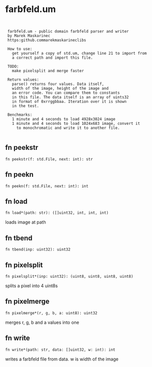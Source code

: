 # farbfeld.um

```

                                                                  
 farbfeld.um - public domain farbfeld parser and writer           
 by Marek Maskarinec                                              
 https:github.commarekmaskarineclibs                          
                                                                  
 How to use:                                                      
   get yourself a copy of std.um, change line 21 to import from   
   a correct path and import this file.                           
                                                                  
 TODO:                                                            
   make pixelsplit and merge faster                               
                                                                  
 Return values:                                                   
   parse() returns four values. Data itself,                      
   width of the image, height of the image and                    
   an error code. You can compare them to constants               
   in this file. The data itself is an array of uints32           
   in format of 0xrrggbbaa. Iteration over it is shown            
   in the test.                                                   
                                                                  
 Benchmarks:                                                      
   1 minute and 4 seconds to load 4928x3024 image                 
   1 minute and 4 seconds to load 1024x683 image, convert it      
     to monochromatic and write it to another file.               
                                                                  

```

## fn peekstr
`fn peekstr(f: std.File, next: int): str`



## fn peekn
`fn peekn(f: std.File, next: int): int`



## fn load
`fn load*(path: str): ([]uint32, int, int, int)`

loads image at path


## fn tbend
`fn tbend(inp: uint32): uint32`



## fn pixelsplit
`fn pixelsplit*(inp: uint32): (uint8, uint8, uint8, uint8)`

splits a pixel into 4 uint8s


## fn pixelmerge
`fn pixelmerge*(r, g, b, a: uint8): uint32`

merges r, g, b and a values into one


## fn write
`fn write*(path: str, data: []uint32, w: int): int`

writes a farbfeld file from data. w is width of the image



